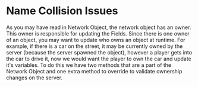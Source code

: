 # Name Collision Issues

As you may have read in Network Object, the network object has an owner. This owner is responsible for updating the Fields. Since there is one owner of an object, you may want to update who owns an object at runtime. For example, if there is a car on the street, it may be currently owned by the server \(because the server spawned the object\), however a player gets into the car to drive it, now we would want the player to own the car and update it's variables. To do this we have two methods that are a part of the Network Object and one extra method to override to validate ownership changes on the server.

